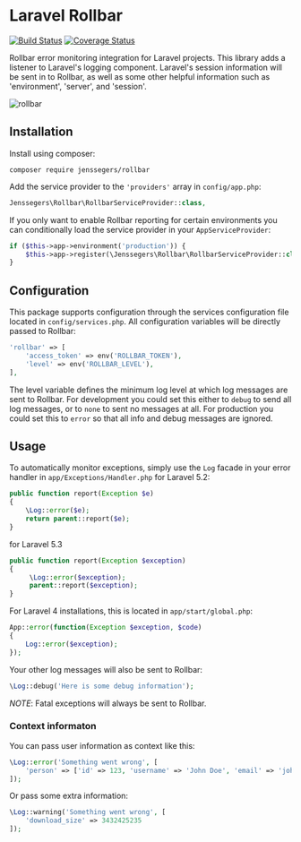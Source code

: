 Laravel Rollbar
===============

[![Build Status](http://img.shields.io/travis/jenssegers/laravel-rollbar.svg)](https://travis-ci.org/jenssegers/laravel-rollbar) [![Coverage Status](http://img.shields.io/coveralls/jenssegers/laravel-rollbar.svg)](https://coveralls.io/r/jenssegers/laravel-rollbar)

Rollbar error monitoring integration for Laravel projects. This library adds a listener to Laravel's logging component. Laravel's session information will be sent in to Rollbar, as well as some other helpful information such as 'environment', 'server', and 'session'.

![rollbar](https://d37gvrvc0wt4s1.cloudfront.net/static/img/features-dashboard1.png?ts=1361907905)

Installation
------------

Install using composer:

```
composer require jenssegers/rollbar
```

Add the service provider to the `'providers'` array in `config/app.php`:

```php
Jenssegers\Rollbar\RollbarServiceProvider::class,
```
    
If you only want to enable Rollbar reporting for certain environments you can conditionally load the service provider in your `AppServiceProvider`:

```php
if ($this->app->environment('production')) {
    $this->app->register(\Jenssegers\Rollbar\RollbarServiceProvider::class);
}
```

Configuration
-------------

This package supports configuration through the services configuration file located in `config/services.php`. All configuration variables will be directly passed to Rollbar:

```php
'rollbar' => [
    'access_token' => env('ROLLBAR_TOKEN'),
    'level' => env('ROLLBAR_LEVEL'),
],
```

The level variable defines the minimum log level at which log messages are sent to Rollbar. For development you could set this either to `debug` to send all log messages, or to `none` to sent no messages at all. For production you could set this to `error` so that all info and debug messages are ignored.

Usage
-----

To automatically monitor exceptions, simply use the `Log` facade in your error handler in `app/Exceptions/Handler.php` for Laravel 5.2:

```php
public function report(Exception $e)
{
    \Log::error($e);
    return parent::report($e);
}
```
for Laravel 5.3

```php
public function report(Exception $exception)
{
     \Log::error($exception);
     parent::report($exception);
}
```
For Laravel 4 installations, this is located in `app/start/global.php`:

```php
App::error(function(Exception $exception, $code)
{
    Log::error($exception);
});
```

Your other log messages will also be sent to Rollbar:

```php
\Log::debug('Here is some debug information');
```

*NOTE*: Fatal exceptions will always be sent to Rollbar.

### Context informaton

You can pass user information as context like this:

```php
\Log::error('Something went wrong', [
    'person' => ['id' => 123, 'username' => 'John Doe', 'email' => 'john@doe.com']
]);
```

Or pass some extra information:

```php
\Log::warning('Something went wrong', [
    'download_size' => 3432425235
]);
```

